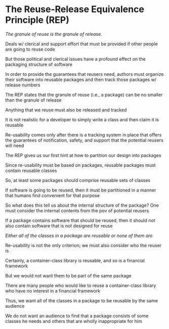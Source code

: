 # The Reuse-Release Equivalence Principle (REP)

*The granule of reuse is the granule of release.*

Deals w/ clerical and support effort that must be provided if other people are going to reuse code

But those political and clerical issues have a profound effect on the packaging structure of software

In order to provide the guarantees that reusers need, authors must organize their software into reusable packages and then track those packages w/ release numbers

The REP states that the granule of reuse (i.e., a package) can be no smaller than the granule of release

Anything that we reuse must also be released and tracked

It is not realistic for a developer to simply write a class and then claim it is reusable

Re-usability comes only after there is a tracking system in place that offers the guarantees of notification, safety, and support that the potential reusers will need

The REP gives us our first hint at how to partition our design into packages

Since re-usability must be based on packages, reusable packages must contain reusable classes

So, at least some packages should comprise reusable sets of classes

If software is going to be reused, then it must be partitioned in a manner that humans find convenient for that purpose

So what does this tell us about the internal structure of the package? One must consider the internal contents from the pov of potential reusers

If a package contains software that should be reused, then it should not also contain software that is not designed for reuse

*Either all of the classes in a package are reusable or none of them are*

Re-usability is not the only criterion; we must also consider who the reuser is

Certainly, a container-class library is reusable, and so is a financial framework

But we would not want them to be part of the same package

There are many people who would like to reuse a container-class library who have no interest in a financial framework

Thus, we want all of the classes in a package to be reusable by the same audience

We do not want an audience to find that a package consists of some classes he needs and others that are wholly inappropriate for him
